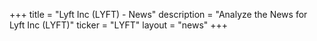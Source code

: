 +++
title = "Lyft Inc (LYFT) - News"
description = "Analyze the News for Lyft Inc (LYFT)"
ticker = "LYFT"
layout = "news"
+++

